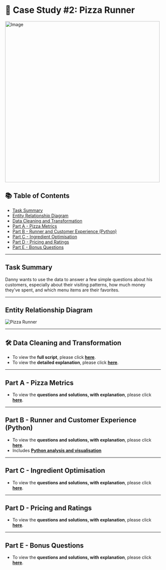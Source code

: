 # 🍕 Case Study #2: Pizza Runner

<img src="https://github.com/user-attachments/assets/c3bf086f-7b94-4286-976a-f4f7eb8dce8c" alt="Image" width="500" height="520">

## 📚 Table of Contents
- [Task Summary](#task-summary)
- [Entity Relationship Diagram](#entity-relationship-diagram)
- [Data Cleaning and Transformation](#data-cleaning-and-transformation)
- [Part A - Pizza Metrics](#part-a---pizza-metrics)
- [Part B - Runner and Customer Experience (Python)](#part-b---runner-and-customer-experience-(python))
- [Part C - Ingredient Optimisation](#part-c---ingredient-optimisation)
- [Part D - Pricing and Ratings](#part-d---pricing-and-ratings)
- [Part E - Bonus Questions](#part-e---bonus-questions)

***

## Task Summary
Danny wants to use the data to answer a few simple questions about his customers, especially about their visiting patterns, how much money they’ve spent, and which menu items are their favorites.

***

## Entity Relationship Diagram

![Pizza Runner](https://github.com/katiehuangx/8-Week-SQL-Challenge/assets/81607668/78099a4e-4d0e-421f-a560-b72e4321f530)

***

## 🛠️ Data Cleaning and Transformation

- To view the **full script**, please click **[here](https://github.com/nacht29/8-Week-SQL-Challenge/blob/main/pizza_runner/data-cleaning/cleaning.sql)**.
- To view the **detailed explanation**, please click **[here](https://github.com/nacht29/8-Week-SQL-Challenge/blob/main/pizza_runner/data-cleaning/README.md)**.

***

## Part A - Pizza Metrics

- To view the **questions and solutions, with explanation**, please click **[here](https://github.com/nacht29/8-Week-SQL-Challenge/tree/main/pizza_runner/Part%20A%3A%20Pizza%20Metrics)**.

***

## Part B - Runner and Customer Experience (Python)

- To view the **questions and solutions, with explanation**, please click **[here](https://github.com/nacht29/8-Week-SQL-Challenge/tree/main/pizza_runner/Part%20B%3A%20Runner%20and%20Customer%20Experience/README.md)**.
- Includes **[Python analysis and visualisation](https://github.com/nacht29/8-Week-SQL-Challenge/blob/main/pizza_runner/Part%20B%3A%20Runner%20and%20Customer%20Experience/python-visualisation/partB.ipynb)**

***

## Part C - Ingredient Optimisation

- To view the **questions and solutions, with explanation**, please click **[here](https://github.com/nacht29/8-Week-SQL-Challenge/tree/main/pizza_runner/Part%20C%3A%20Ingredient%20Optimisation)**.

***

## Part D - Pricing and Ratings

- To view the **questions and solutions, with explanation**, please click **[here](https://github.com/nacht29/8-Week-SQL-Challenge/tree/main/pizza_runner/Part%20D%3A%20Pricing%20and%20Ratings)**.

***

## Part E - Bonus Questions

- To view the **questions and solutions, with explanation**, please click **[here](https://github.com/nacht29/8-Week-SQL-Challenge/tree/main/pizza_runner/Part%20E%3A%20Bonus%20Questions)**.
